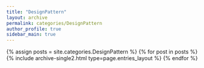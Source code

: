 ```yaml
---
title: "DesignPattern"
layout: archive
permalink: categories/DesignPattern
author_profile: true
sidebar_main: true
---
```


{% assign posts = site.categories.DesignPattern %}
{% for post in posts %} {% include archive-single2.html type=page.entries_layout %} {% endfor %}
